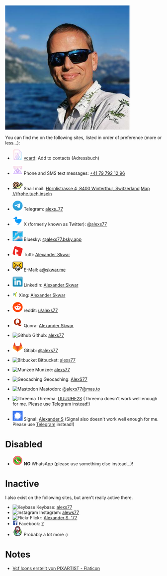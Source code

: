 [![Alexander Skwar](contact-icons/Alexander-Skwar-Profilbild.jpeg)](http://a.skwar.xyz/)

You can find me on the following sites, listed in order of preference (more or less…):

- ![vcard](contact-icons/vcf-32.png) [vcard][vcard]: Add to contacts (Adressbuch)

- ![Phone](contact-icons/telephone.png) Phone and SMS text messages: [+41 79 792 12 96][Phone]
- ![Snail mail](contact-icons/snail.png) Snail mail: [Hörnlistrasse 4, 8400 Winterthur, Switzerland][Snail] [Map ///frohe.tuch.inseln][Snail]
- ![Telegram](contact-icons/Telegram-favicon.ico.png) Telegram: [alexs_77][Telegram]
- ![Twitter](contact-icons/TwitterDodo-32x32.png) X (formerly known as Twitter): [@alexs77][Twitter]
- ![Bluesky](contact-icons/Bluesky.webp.png.32.png) Bluesky: [@alexs77.bsky.app][Bluesky]
- ![tutti](contact-icons/Tutti-favicon.png) Tutti: [Alexander Skwar][tutti]
- ![E-Mail](contact-icons/email.png) E-Mail: [a@skwar.me][E-Mail]
- ![LinkedIn](contact-icons/LinkedIn-favicon.ico.png) LinkedIn: [Alexander Skwar][LinkedIn]
- ![Xing](contact-icons/Xing-favicon.ico.png) Xing: [Alexander Skwar][Xing]
- ![reddit](contact-icons/reddit-favicon.ico.png) reddit: [u/alexs77][reddit]
- ![Quora](contact-icons/Quora-favicon.ico.png) Quora: [Alexander Skwar][Quora]
- ![Github](contact-icons/Github-favicon.ico.png) Github: [alexs77][Github]
- ![Gitlab](contact-icons/Gitlab-favicon.ico.png) Gitlab: [@alexs77][Gitlab]
- ![Bitbucket](contact-icons/Bitbucket-favicon.ico.png) Bitbucket: [alexs77][Bitbucket]
- ![Munzee](contact-icons/Munzee-favicon.ico.png) Munzee: [alexs77][Munzee]
- ![Geocaching](contact-icons/Geocaching-favicon.ico.png) Geocaching: [AlexS77][Geocaching]
- ![Mastodon](contact-icons/Mastodon-favicon.ico.png) Mastodon: [@alexs77@mas.to][Mastodon]
- ![Threema](contact-icons/Threema-favicon.ico.png) Threema: [UUUUHF2S][Threema] (Threema doesn't work well enough for me. Please use [Telegram][Telegram] instead!)
- ![Signal](contact-icons/Signal-favicon.ico.png) Signal: [Alexander S][Signal] (Signal also doesn't work well enough for me. Please use [Telegram][Telegram] instead!)

# Disabled

- ![WhatsApp](contact-icons/no-whatsapp-messenger-32x32.png) **NO** WhatsApp (please use something else instead…)!

# Inactive

I also exist on the following sites, but aren't really active there.

- ![Keybase](contact-icons/Keybase-favicon.ico.png) Keybase: [alexs77][Keybase]
- ![Instagram](contact-icons/Instagram-favicon.ico.png) Instagram: [alews77][Insta]
- ![Flickr](contact-icons/Flickr-favicon.ico.png) Flickr: [Alexander S. '77][Flickr]
- ![Facebook](contact-icons/Facebook-favicon.ico.png) Facebook: [?][Facebook]
- ![Unknown](contact-icons/Unknown.png) Probably a lot more :)

# Notes

- [Vcf Icons erstellt von PIXARTIST - Flaticon][Flaticon-PIXARTIST]

[vcard]: Alexander-Skwar-vcard.vcf
[Bitbucket]: https://bitbucket.org/alexs77/
[E-Mail]: mailto:a@skwar.me
[Facebook]: https://…/
[Flickr]: https://www.flickr.com/photos/alexs77/
[Geocaching]: https://coord.info/PR2XJCX
[Github]: https://github.com/alexs77
[Gitlab]: https://gitlab.com/alexs77
[Insta]: https://www.instagram.com/alews77/
[Keybase]: https://keybase.io/alexs77
[LinkedIn]: https://www.linkedin.com/in/alexanderskwar/
[Mastodon]: https://mas.to/@alexs77
[Munzee]: https://www.munzee.com/m/alexs77/
[Phone]: tel:+41797921296
[Quora]: https://www.quora.com/profile/Alexander-Skwar
[reddit]: https://reddit.com/u/alexs77
[Signal]: https://signal.org/
[Snail]: https://w3w.co/frohe.tuch.inseln
[Telegram]: https://t.me/alexs_77
[Threema]: https://threema.id/UUUUHF2S
[tutti]: https://www.tutti.ch/de/seller?id=6508134207540830929
[Twitter]: https://twitter.com/alexs77
[WhatsApp]: https://wa.me/41797921296
[Xing]: https://www.xing.com/profile/Alexander_Skwar/
[Bluesky]: https://bsky.app/profile/alexs77.bsky.social

[Flaticon-PIXARTIST]: https://www.flaticon.com/de/kostenlose-icons/vcf
